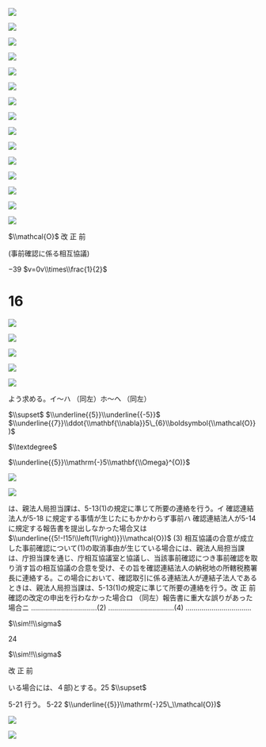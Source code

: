 ![](https://www.nta.go.jp/tmp/5c6987ae-ed3e-4ada-8490-61a33f325e9f/images/5d018fb2bb4504bfd8d61161b45ca0730ab89b061a4e91dd56df896f79dc6dc4.jpg)

![](https://www.nta.go.jp/tmp/5c6987ae-ed3e-4ada-8490-61a33f325e9f/images/4abecd03cc61bce4e5fbd57b14f1a168d2649a834ab36afd0fb0747967dd8f50.jpg)

![](https://www.nta.go.jp/tmp/5c6987ae-ed3e-4ada-8490-61a33f325e9f/images/21e5afebecd4f74ea66a839d28b3bdbb9db033903534502c4d9c5c868de560b3.jpg)

![](https://www.nta.go.jp/tmp/5c6987ae-ed3e-4ada-8490-61a33f325e9f/images/e985498a8576f5930fb00fbe9468ed0b84ed0afea256e880005787fb85f2ec66.jpg)

![](https://www.nta.go.jp/tmp/5c6987ae-ed3e-4ada-8490-61a33f325e9f/images/34abd6393d9a4e4b01321fc6fd8f200c461cbcc5d17bdd746f3315107e69bbad.jpg)

![](https://www.nta.go.jp/tmp/5c6987ae-ed3e-4ada-8490-61a33f325e9f/images/967da3864dcfc1795637923babe3c8f6f3a85a9d752ec82434de8ac47ef0f27c.jpg)

![](https://www.nta.go.jp/tmp/5c6987ae-ed3e-4ada-8490-61a33f325e9f/images/6d5f2945859eba2c501dd6f62e0f267b6fb190e4055bd956d40e3ad623b07e65.jpg)

![](https://www.nta.go.jp/tmp/5c6987ae-ed3e-4ada-8490-61a33f325e9f/images/2264c05ff26795dd80f650c99941c100e962f3e4c80a0588963146e6c9b06e6f.jpg)

![](https://www.nta.go.jp/tmp/5c6987ae-ed3e-4ada-8490-61a33f325e9f/images/fc82a248b019427b35b45f09e9d0fae0b4d3eef3e2d463ebc4260da5f4c88424.jpg)

![](https://www.nta.go.jp/tmp/5c6987ae-ed3e-4ada-8490-61a33f325e9f/images/4c0bde39bc535fa9a202fe85f1b1ea2a8c70a13798d232fb70f3ff0f25975384.jpg)

![](https://www.nta.go.jp/tmp/5c6987ae-ed3e-4ada-8490-61a33f325e9f/images/1194476fb11d645d0ae5a9b87921430b1e8d296cc97e4a72eafc5df9d268e0bb.jpg)

![](https://www.nta.go.jp/tmp/5c6987ae-ed3e-4ada-8490-61a33f325e9f/images/f2e7a26d7e1158b81d6fa9022404d9ee94ca5c1e095a1da2cd7d3910ec875c75.jpg)

![](https://www.nta.go.jp/tmp/5c6987ae-ed3e-4ada-8490-61a33f325e9f/images/dba0a7d709cd4e375850cb2ec506fbee365694be17a36509430ae75a7e403d56.jpg)

![](https://www.nta.go.jp/tmp/5c6987ae-ed3e-4ada-8490-61a33f325e9f/images/b8456e5702576da5da417dd943ceff32b5c5a65672fb7f28f4c7d5edcc4d9907.jpg)

![](https://www.nta.go.jp/tmp/5c6987ae-ed3e-4ada-8490-61a33f325e9f/images/385a5aff073822ed3bf97dbec9817aa84a3fc1255989132bc6a54da3c204e8bd.jpg)

$\\mathcal{O}$ 改 正 前

(事前確認に係る相互協議)

$-39$ $v=0v\\times\\frac{1}{2}$

# 16

![](https://www.nta.go.jp/tmp/5c6987ae-ed3e-4ada-8490-61a33f325e9f/images/28617db9a090e65e6174ac76392ee308ec812273d76645e43b1295bbf8dc08d0.jpg)

![](https://www.nta.go.jp/tmp/5c6987ae-ed3e-4ada-8490-61a33f325e9f/images/b7584e1c3bbba54a1e10449e3e811e58f2046e876b19f77fb88f63eb8be52da6.jpg)

![](https://www.nta.go.jp/tmp/5c6987ae-ed3e-4ada-8490-61a33f325e9f/images/87a745c281d579c3e361ca58e5df45680bae780a5ec3aa189c4deddd069aaa13.jpg)

![](https://www.nta.go.jp/tmp/5c6987ae-ed3e-4ada-8490-61a33f325e9f/images/3c67522aeacd2cd8942d4b294c4a5c699535a21f0ac0504a167d545fd8894980.jpg)

![](https://www.nta.go.jp/tmp/5c6987ae-ed3e-4ada-8490-61a33f325e9f/images/2d2ce81b75df7910a1e333b5ecfe292a4f44449ee1bd13ec707a438f54d4de45.jpg)

よう求める。イ～ハ （同左）ホ～ヘ （同左）

$\\supset$ $\\underline{{5}}\\underline{{-5}}$ $\\underline{{7}}\\ddot{\\mathbf{\\nabla}}5\_{6}\\boldsymbol{\\mathcal{O}})$

$\\textdegree$

$\\underline{{5}}\\mathrm{-}5\\mathbf{\\Omega}^{O)}$

![](https://www.nta.go.jp/tmp/5c6987ae-ed3e-4ada-8490-61a33f325e9f/images/155b9a851e70390991bb392a8a4cb9d97d1b1b2331e356a24dd6f87bc8b238c3.jpg)

![](https://www.nta.go.jp/tmp/5c6987ae-ed3e-4ada-8490-61a33f325e9f/images/bc090ba43bf69c515ed15eb30f446b4210fab555769401813a0a560e53c3554d.jpg)

は、親法人局担当課は、5-13(1)の規定に準じて所要の連絡を行う。イ 確認連結法人が5-18 に規定する事情が生じたにもかかわらず事前ハ 確認連結法人が5-14 に規定する報告書を提出しなかった場合又は $\\underline{{5!-!15!\\left(1\\right)}}\\mathcal{O})$ (3) 相互協議の合意が成立した事前確認について(1)の取消事由が生じている場合には、親法人局担当課は、庁担当課を通じ、庁相互協議室と協議し、当該事前確認につき事前確認を取り消す旨の相互協議の合意を受け、その旨を確認連結法人の納税地の所轄税務署長に連絡する。この場合において、確認取引に係る連結法人が連結子法人であるときは、親法人局担当課は、5-13(1)の規定に準じて所要の連絡を行う。改 正 前確認の改定の申出を行わなかった場合ロ （同左）報告書に重大な誤りがあった場合ニ ……………………………(2) ……………………………(4) ……………………………

$\\sim!!\\sigma$

24

$\\sim!!\\sigma$

改 正 前

いる場合には、４部)とする。25 $\\supset$

5-21 行う。 5-22 $\\underline{{5}}\\mathrm{-}25\_\\mathcal{O})$

![](https://www.nta.go.jp/tmp/5c6987ae-ed3e-4ada-8490-61a33f325e9f/images/aedc7c8963ad15631a3db05f704a66db02e8338349ae85b63e1642191ca700ae.jpg)

![](https://www.nta.go.jp/tmp/5c6987ae-ed3e-4ada-8490-61a33f325e9f/images/7298c4ffea0a974a7bbfe4f5926fc69859847f5cfa3083999a11a197641312f0.jpg)